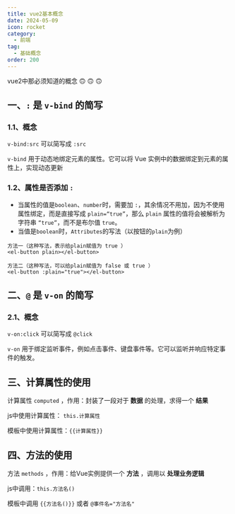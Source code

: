 ```yaml
---
title: vue2基本概念
date: 2024-05-09
icon: rocket
category:
  - 前端
tag:
  - 基础概念
order: 200
---
```

vue2中那必须知道的概念 :upside_down_face: :upside_down_face: :upside_down_face:

<!-- more -->

## 一、`:` 是 `v-bind` 的简写

### 1.1、概念

`v-bind:src` 可以简写成  `:src`

`v-bind` 用于动态地绑定元素的属性。它可以将 Vue 实例中的数据绑定到元素的属性上，实现动态更新

### 1.2、属性是否添加 `:`

*   当属性的值是`boolean`、`number`时，需要加 `:`，其余情况不用加，因为不使用属性绑定，而是直接写成 `plain=“true”`，那么 `plain` 属性的值将会被解析为字符串 `“true”`，而不是布尔值 `true`。
*   当值是`boolean`时，`Attributes`的写法（以按钮的`plain`为例）

```vue
方法一（这种写法，表示给plain赋值为 true ）
<el-button plain></el-button>

方法二（这种写法，可以给plain赋值为 false 或 true ）
<el-button :plain="true"></el-button>
```

## 二、`@` 是 `v-on` 的简写

### 2.1、概念
`v-on:click` 可以简写成 `@click`

`v-on` 用于绑定监听事件，例如点击事件、键盘事件等。它可以监听并响应特定事件的触发。

## 三、计算属性的使用

计算属性 `computed` ，作用：封装了一段对于 **数据** 的处理，求得一个 **结果**

js中使用计算属性： `this.计算属性`

模板中使用计算属性：`{{计算属性}}`


## 四、方法的使用

方法 `methods` ，作用：给Vue实例提供一个 **方法** ，调用以 **处理业务逻辑**

js中调用：`this.方法名()`

模板中调用 `{{方法名()}}` 或者 `@事件名="方法名"`

